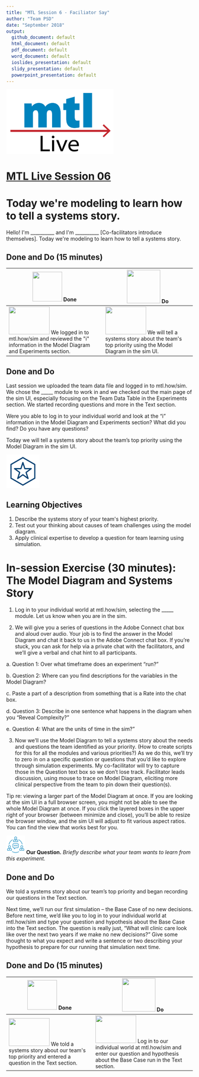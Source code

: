 ```yaml
---
title: "MTL Session 6 - Faciliator Say"
author: "Team PSD"
date: "September 2018"
output: 
  github_document: default
  html_document: default
  pdf_document: default
  word_document: default
  ioslides_presentation: default
  slidy_presentation: default
  powerpoint_presentation: default
---
```


<img src = "https://github.com/lzim/teampsd/blob/master/resources/logos/mtl_live_sq_sm.png"
     height = "175" width = "290">  

# [MTL Live Session 06](https://github.com/lzim/teampsd/blob/master/mtl_facilitate_workgroup/mtl_live_guide/mtl_live_session06_see.Rmd "MTL Live Session 06")

# Today we're modeling to learn how to tell a systems story.
Hello! I'm __________ and I'm __________ [Co-facilitators introduce themselves]. Today we're modeling to learn how to tell a systems story.

## Done and Do (15 minutes)
<!-- Do/Done Tables -->
| <img src = "https://raw.githubusercontent.com/lzim/teampsd/hexagon_icons/np_hexagon-check-mark_309690_003F72.png" height = "80" width = "80"> **Done** | <img src = "https://raw.githubusercontent.com/lzim/teampsd/hexagon_icons/np_synchronize_778914_003F72.png" height = "90" width = "90"> **Do** |
| --- | --- | 
|[<img src = "https://raw.githubusercontent.com/lzim/teampsd/master/resources/logos/mtl_how_sim.png" height = "75" width = "110">](http://mtl.how/sim)  We logged in to mtl.how/sim and reviewed the "i" information in the Model Diagram and Experiments section.| [<img src = "https://raw.githubusercontent.com/lzim/teampsd/master/resources/logos/mtl_how_sim.png" height = "75" width = "110">](http://mtl.how/sim)  We will tell a systems story about the team's top priority using the Model Diagram in the sim UI. | 

## Done and Do

Last session we uploaded the team data file and logged in to mtl.how/sim. We chose the _____ module to work in and we checked out the main page of the sim UI, especially focusing on the Team Data Table in the Experiments section. We started recording questions and more in the Text section.

Were you able to log in to your individual world and look at the “i” information in the Model Diagram and Experiments section? What did you find? Do you have any questions?

Today we will tell a systems story about the team’s top priority using the Model Diagram in the sim UI.


<!-- Learning Objectives Icon --> 
<img src = "https://github.com/lzim/teampsd/blob/master/resources/icons/we_decided_learning_objectives.png" height = "90" width = "90" style ="display: inline-block"/> 

## Learning Objectives

1. Describe the systems story of your team's highest priority. 
2. Test out your thinking about causes of team challenges using the model diagram.
3. Apply clinical expertise to develop a question for team learning using simulation.

# In-session Exercise (30 minutes): The Model Diagram and Systems Story

1.	Log in to your individual world at mtl.how/sim, selecting the _____ module. Let us know when you are in the sim.

2.	We will give you a series of questions in the Adobe Connect chat box and aloud over audio. Your job is to find the answer in the Model Diagram and chat it back to us in the  Adobe Connect chat box. If you’re stuck, you can ask for help via a private chat with the facilitators, and we’ll give a verbal and chat hint to all participants.

a.	Question 1: Over what timeframe does an experiment “run?”

b.	Question 2: Where can you find descriptions for the variables in the Model Diagram?

c.	Paste a part of a description from something that is a Rate into the chat box.

d.	Question 3: Describe in one sentence what happens in the diagram when you “Reveal Complexity?”

e.	Question 4: What are the units of time in the sim?”

3.	Now we’ll use the Model Diagram to tell a systems story about the needs and questions the team identified as your priority. (How to create scripts for this for all the modules and various priorities?) As we do this, we’ll try to zero in on a specific question or questions that you’d like to explore through simulation experiments. My co-facilitator will try to capture those in the Question text box so we don’t lose track.  Facilitator leads discussion, using mouse to trace on Model Diagram, eliciting more clinical perspective from the team to pin down their question(s).

Tip re: viewing a larger part of the Model Diagram at once. If you are looking at the sim UI in a full browser screen, you might not be able to see the whole Model Diagram at once. If you click the layered boxes in the upper right of your browser (between minimize and close), you’ll be able to resize the browser window, and the sim UI will adjust to fit various aspect ratios. You can find the view that works best for you.


[<img src = "https://raw.githubusercontent.com/lzim/teampsd/master/resources/icons/mtl_question.png" height = "50" width = "50" style = "display: inline-block"/>](http://mtl.how/sim) **Our Question.** *Briefly describe what your team wants to learn from this experiment.* 

## Done and Do

We told a systems story about our team’s top priority and began recording our questions in the Text section.

Next time, we’ll run our first simulation – the Base Case of no new decisions. Before next time, we’d like you to log in to your individual world at mtl.how/sim and type your question and hypothesis about the Base Case into the Text section. The question is really just, “What will clinic care look like over the next two years if we make no new decisions?” Give some thought to what you expect and write a sentence or two describing your hypothesis to prepare for our running that simulation next time.


## Done and Do (15 minutes)
<!-- Do/Done Tables -->
| <img src = "https://raw.githubusercontent.com/lzim/teampsd/hexagon_icons/np_hexagon-check-mark_309690_003F72.png" height = "80" width = "80"> **Done** | <img src = "https://raw.githubusercontent.com/lzim/teampsd/hexagon_icons/np_synchronize_778914_003F72.png" height = "90" width = "90"> **Do** |
| --- | --- | 
| [<img src = "https://raw.githubusercontent.com/lzim/teampsd/master/resources/logos/mtl_how_sim.png" height = "75" width = "110">](http://mtl.how/sim) We told a systems story about our team's top priority and entered a question in the Text section. | [<img src = "https://raw.githubusercontent.com/lzim/teampsd/master/resources/logos/mtl_how_sim.png" height = "75" width = "110">](http://mtl.how/sim) Log in to our individual world at mtl.how/sim and enter our question and hypothesis about the Base Case run in the Text section. |

